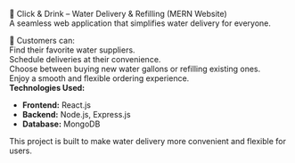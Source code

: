 🚰 Click & Drink – Water Delivery & Refilling (MERN Website)  
A seamless web application that simplifies water delivery for everyone.  

🌊 Customers can:  
Find their favorite water suppliers.  
Schedule deliveries at their convenience.  
Choose between buying new water gallons or refilling existing ones.  
Enjoy a smooth and flexible ordering experience.  
**Technologies Used:**    
- **Frontend:** React.js    
- **Backend:** Node.js, Express.js    
- **Database:** MongoDB    

This project is built to make water delivery more convenient and flexible for users.  
